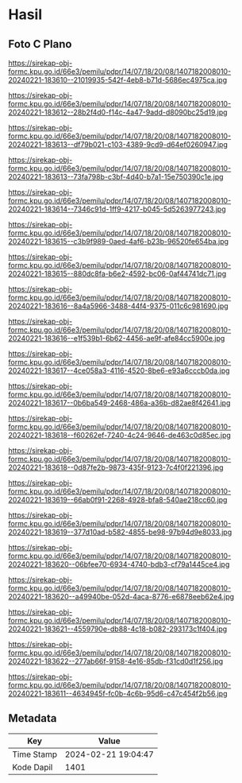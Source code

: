 # Hasil

## Foto C Plano

https://sirekap-obj-formc.kpu.go.id/66e3/pemilu/pdpr/14/07/18/20/08/1407182008010-20240221-183610--21019935-542f-4eb8-b71d-5686ec4975ca.jpg

https://sirekap-obj-formc.kpu.go.id/66e3/pemilu/pdpr/14/07/18/20/08/1407182008010-20240221-183612--28b2f4d0-f14c-4a47-9add-d8090bc25d19.jpg

https://sirekap-obj-formc.kpu.go.id/66e3/pemilu/pdpr/14/07/18/20/08/1407182008010-20240221-183613--df79b021-c103-4389-9cd9-d64ef0260947.jpg

https://sirekap-obj-formc.kpu.go.id/66e3/pemilu/pdpr/14/07/18/20/08/1407182008010-20240221-183613--73fa798b-c3bf-4d40-b7a1-15e750390c1e.jpg

https://sirekap-obj-formc.kpu.go.id/66e3/pemilu/pdpr/14/07/18/20/08/1407182008010-20240221-183614--7346c91d-1ff9-4217-b045-5d5263977243.jpg

https://sirekap-obj-formc.kpu.go.id/66e3/pemilu/pdpr/14/07/18/20/08/1407182008010-20240221-183615--c3b9f989-0aed-4af6-b23b-96520fe654ba.jpg

https://sirekap-obj-formc.kpu.go.id/66e3/pemilu/pdpr/14/07/18/20/08/1407182008010-20240221-183615--880dc8fa-b6e2-4592-bc06-0af44741dc71.jpg

https://sirekap-obj-formc.kpu.go.id/66e3/pemilu/pdpr/14/07/18/20/08/1407182008010-20240221-183616--8a4a5966-3488-44f4-9375-011c6c981690.jpg

https://sirekap-obj-formc.kpu.go.id/66e3/pemilu/pdpr/14/07/18/20/08/1407182008010-20240221-183616--e1f539b1-6b62-4456-ae9f-afe84cc5900e.jpg

https://sirekap-obj-formc.kpu.go.id/66e3/pemilu/pdpr/14/07/18/20/08/1407182008010-20240221-183617--4ce058a3-4116-4520-8be6-e93a6cccb0da.jpg

https://sirekap-obj-formc.kpu.go.id/66e3/pemilu/pdpr/14/07/18/20/08/1407182008010-20240221-183617--0b6ba549-2468-486a-a36b-d82ae8f42641.jpg

https://sirekap-obj-formc.kpu.go.id/66e3/pemilu/pdpr/14/07/18/20/08/1407182008010-20240221-183618--f60262ef-7240-4c24-9646-de463c0d85ec.jpg

https://sirekap-obj-formc.kpu.go.id/66e3/pemilu/pdpr/14/07/18/20/08/1407182008010-20240221-183618--0d87fe2b-9873-435f-9123-7c4f0f221396.jpg

https://sirekap-obj-formc.kpu.go.id/66e3/pemilu/pdpr/14/07/18/20/08/1407182008010-20240221-183619--66ab0f91-2268-4928-bfa8-540ae218cc60.jpg

https://sirekap-obj-formc.kpu.go.id/66e3/pemilu/pdpr/14/07/18/20/08/1407182008010-20240221-183619--377d10ad-b582-4855-be98-97b94d9e8033.jpg

https://sirekap-obj-formc.kpu.go.id/66e3/pemilu/pdpr/14/07/18/20/08/1407182008010-20240221-183620--06bfee70-6934-4740-bdb3-cf79a1445ce4.jpg

https://sirekap-obj-formc.kpu.go.id/66e3/pemilu/pdpr/14/07/18/20/08/1407182008010-20240221-183620--a49940be-052d-4aca-8776-e6878eeb62e4.jpg

https://sirekap-obj-formc.kpu.go.id/66e3/pemilu/pdpr/14/07/18/20/08/1407182008010-20240221-183621--4559790e-db88-4c18-b082-293173c1f404.jpg

https://sirekap-obj-formc.kpu.go.id/66e3/pemilu/pdpr/14/07/18/20/08/1407182008010-20240221-183622--277ab66f-9158-4e16-85db-f31cd0d1f256.jpg

https://sirekap-obj-formc.kpu.go.id/66e3/pemilu/pdpr/14/07/18/20/08/1407182008010-20240221-183611--4634945f-fc0b-4c6b-95d6-c47c454f2b56.jpg


## Metadata

| Key        | Value               |
| ---------- | ------------------- |
| Time Stamp | 2024-02-21 19:04:47 |
| Kode Dapil | 1401                |



